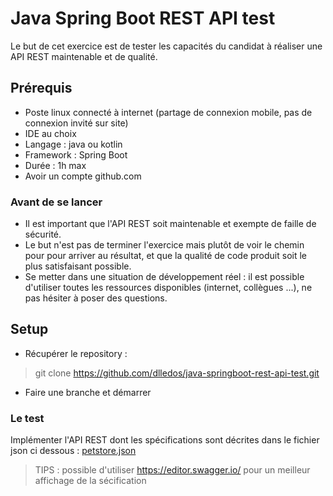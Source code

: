 # Java Spring Boot REST API test

Le but de cet exercice est de tester les capacités du candidat à réaliser une API REST maintenable et de qualité.

## Prérequis
* Poste linux connecté à internet (partage de connexion mobile, pas de connexion invité sur site)
* IDE au choix
* Langage : java ou kotlin
* Framework : Spring Boot
* Durée : 1h max
* Avoir un compte github.com

### Avant de se lancer 
* Il est important que l'API REST soit maintenable et exempte de faille de sécurité.
* Le but n'est pas de terminer l'exercice mais plutôt de voir le chemin pour pour arriver au résultat, et que la qualité de code produit soit le plus satisfaisant possible.
* Se metter dans une situation de développement réel : il est possible d'utiliser toutes les ressources disponibles (internet, collègues ...), ne pas hésiter à poser des questions.  

## Setup
* Récupérer le repository :
> git clone https://github.com/dlledos/java-springboot-rest-api-test.git
* Faire une branche et démarrer

### Le test 
Implémenter l'API REST dont les spécifications sont décrites dans le fichier json ci dessous :
[petstore.json](documentation/petstore.json)

> TIPS : possible d'utiliser https://editor.swagger.io/ pour un meilleur affichage de la sécification 

